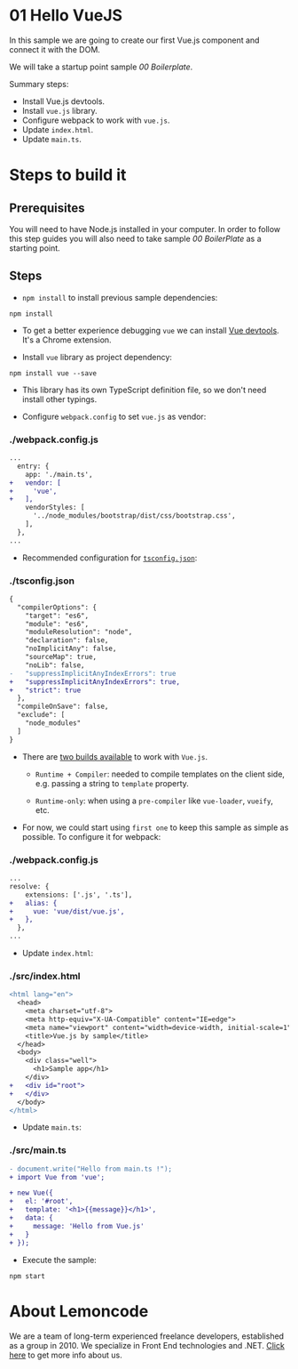 # 01 Hello VueJS

In this sample we are going to create our first Vue.js component and connect it with the DOM.

We will take a startup point sample _00 Boilerplate_.

Summary steps:
 - Install Vue.js devtools.
 - Install `vue.js` library.
 - Configure webpack to work with `vue.js`.
 - Update `index.html`.
 - Update `main.ts`.

# Steps to build it

## Prerequisites

You will need to have Node.js installed in your computer. In order to follow this step guides you will also need to take sample _00 BoilerPlate_ as a starting point.

## Steps

- `npm install` to install previous sample dependencies:

```
npm install
```

- To get a better experience debugging `vue` we can install [Vue devtools](https://github.com/vuejs/vue-devtools). It's a Chrome extension.

- Install `vue` library as project dependency:

```
npm install vue --save
```

- This library has its own TypeScript definition file, so we don't need install other typings.

- Configure `webpack.config` to set `vue.js` as vendor:

### ./webpack.config.js
```diff
...
  entry: {
    app: './main.ts',
+   vendor: [
+     'vue',
+   ],
    vendorStyles: [
      '../node_modules/bootstrap/dist/css/bootstrap.css',
    ],
  },
...
```

- Recommended configuration for [`tsconfig.json`](https://vuejs.org/v2/guide/typescript.html#Recommended-Configuration):

### ./tsconfig.json
```diff
{
  "compilerOptions": {
    "target": "es6",
    "module": "es6",
    "moduleResolution": "node",
    "declaration": false,
    "noImplicitAny": false,
    "sourceMap": true,
    "noLib": false,
-   "suppressImplicitAnyIndexErrors": true
+   "suppressImplicitAnyIndexErrors": true,
+   "strict": true
  },
  "compileOnSave": false,
  "exclude": [
    "node_modules"
  ]
}

```

- There are [two builds available](https://vuejs.org/v2/guide/installation.html#Explanation-of-Different-Builds) to work with `Vue.js`.

    - `Runtime + Compiler`: needed to compile templates on the client side, e.g. passing a string to `template` property.

    - `Runtime-only`: when using a `pre-compiler` like `vue-loader`, `vueify`, etc.

- For now, we could start using `first one` to keep this sample as simple as possible. To configure it for webpack:

### ./webpack.config.js
```diff
...
resolve: {
    extensions: ['.js', '.ts'],
+   alias: {
+     vue: 'vue/dist/vue.js',
+   },
  },
...

```

- Update `index.html`:

### ./src/index.html
```diff
<html lang="en">
  <head>
    <meta charset="utf-8">
    <meta http-equiv="X-UA-Compatible" content="IE=edge">
    <meta name="viewport" content="width=device-width, initial-scale=1">
    <title>Vue.js by sample</title>
  </head>
  <body>
    <div class="well">
      <h1>Sample app</h1>
    </div>
+   <div id="root">
+   </div>
  </body>
</html>
```

- Update `main.ts`:

### ./src/main.ts
```diff
- document.write("Hello from main.ts !");
+ import Vue from 'vue';

+ new Vue({
+   el: '#root',
+   template: '<h1>{{message}}</h1>',
+   data: {
+     message: 'Hello from Vue.js'
+   }
+ });

```

- Execute the sample:

```
npm start
```

# About Lemoncode

We are a team of long-term experienced freelance developers, established as a group in 2010.
We specialize in Front End technologies and .NET. [Click here](http://lemoncode.net/services/en/#en-home) to get more info about us.

